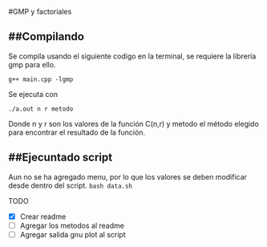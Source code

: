 #GMP y factoriales

##Compilando
-----------------------------
Se compila usando el siguiente codigo en la terminal, se requiere la librería gmp para ello.

  `g++ main.cpp -lgmp`

Se ejecuta con

  `./a.out n r metodo`

Donde n y r son los valores de la función C(n,r) y metodo el método elegido para encontrar el resultado de la función.

##Ejecuntado script
-----------------------------
Aun no se ha agregado menu, por lo que los valores se deben modificar desde dentro del script.
`bash data.sh`

TODO
  - [x] Crear readme
  - [ ] Agregar los metodos al readme
  - [ ] Agregar salida gnu plot al script
